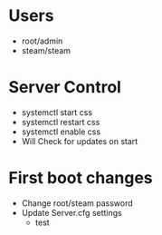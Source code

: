 # Users
  - root/admin
  - steam/steam

# Server Control
  - systemctl start css
  - systemctl restart css
  - systemctl enable css
  - Will Check for updates on start

# First boot changes
  - Change root/steam password
  - Update Server.cfg settings
     - test

